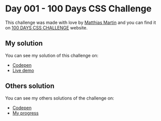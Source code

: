 # Day 001 - 100 Days CSS Challenge

This challenge was made with love by [Matthias Martin](https://www.stichwort-m.de) and you can find it on 
[100 DAYS CSS CHALLENGE](https://100dayscss.com/days/1) website.

## My solution

You can see my solution of this challenge on:

- [Codepen](https://codepen.io/albertorauljose/pen/YzMPQXE)
- [Live demo](https://alberto-rj.github.io/100-days-css-challenge/day-001-100-days-css-challenge)

## Others solution

You can see my others solutions of the challenge on:

- [Codepen](https://codepen.io/albertorauljose/pens/public)
- [My progress](https://100dayscss.com/progress/albertorauljose)
